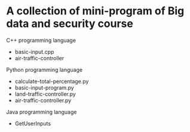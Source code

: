 # A collection of mini-program of Big data and security course

C++ programming language
 - basic-input.cpp
 - air-traffic-controller

Python programming language
 - calculate-total-percentage.py
 - basic-input-program.py
 - land-traffic-controller.py
 - air-traffic-controller.py

 Java programming language
 - GetUserInputs